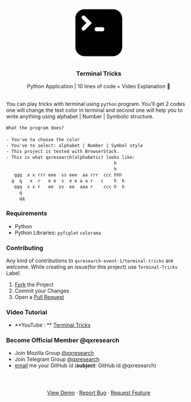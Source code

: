  <br />
<p align="center">
  <a href="https://www.youtube.com/channel/UCX7oe66V8zyFpAJyMfPL9VA">
    <img width="150px" src="https://github.com/xiaowuc2/xiaowuc2/blob/master/source/qxr/cmdp.gif" alt="Logo">
  </a>

  <h3 align="center">Terminal Tricks</h3>

  <p align="center">
    Python Application | 10 lines of code + Video Explanation 🧭
    <br>
    <br />
  </p>
</p>

You can play tricks with terminal using `python` program. You'll get 2 codes one will change the text color in terminal and second one will help you to write anything using alphabet | Number | Symbolic structure. 
 ```
What the program does? 

- You've to choose the color
- You've to select: alphabet | Number | Symbol style
- This project is tested with BrowserStack.
- This is what qxresearch(alphabetic) looks like: 
                                          h
                                          h
    qqq  x x rrr eee  ss eee  aa rrr  ccc hhh
   q  q   x  r   e e  s  e e a a r   c    h  h
    qqq  x x r   ee  ss  ee  aaa r    ccc h  h
      q
      qq
``` 
### Requirements

* Python
* Python Libraries: `pyfiglet` `colorama`

### Contributing

Any kind of contributions to `qxresearch-event-1/terminal-tricks` are welcome. While creating an issue(for this project) use `Terminal-Tricks` Label.

1. [Fork](https://github.com/qxresearch/qxresearch-event-1/fork) the Project
2. Commit your Changes
3. Open a [Pull Request](https://github.com/qxresearch/qxresearch-event-1/pulls)

### Video Tutorial

* **YouTube : ** [Terminal Tricks](https://youtu.be/sykK0IVAb84)

### Become Official Member @qxresearch

* Join Mozilla Group [@qxresearch](https://community.mozilla.org/en/groups/qx-research/)
* Join Telegram Group [@qxresearch](https://t.me/qxresearch)
* <a href = "mailto: rohitmandal814566@gmail.com">email</a> me your GitHub id (**subject**: GitHub id @qxresearch)


<h3 align="center"></h3>

  <p align="center">
    <br>
    <br/>
    <a href="https://youtu.be/sykK0IVAb84">View Demo</a>
    ·
    <a href="https://github.com/qxresearch/qxresearch-event-1/issues">Report Bug</a>
    ·
    <a href="https://github.com/qxresearch/qxresearch-event-1/issues">Request Feature</a>
    <br>
    <br />
  </p>
</p>
